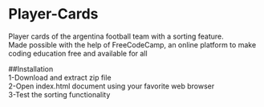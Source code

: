 # Player-Cards
Player cards of the argentina football team with a sorting feature.  
Made possible with the help of FreeCodeCamp, an online platform to make coding education free and available for all  

##Installation  
1-Download and extract zip file  
2-Open index.html document using your favorite web browser  
3-Test the sorting functionality  
